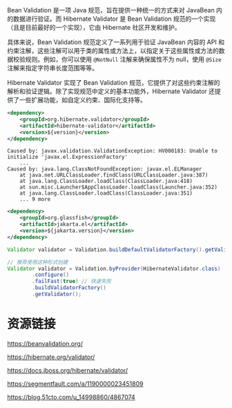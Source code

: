 Bean Validation 是一项 Java 规范，旨在提供一种统一的方式来对 JavaBean 内的数据进行验证。而 Hibernate Validator 是 Bean Validation 规范的一个实现（且是目前最好的一个实现），它由 Hibernate 社区开发和维护。

具体来说，Bean Validation 规范定义了一系列用于验证 JavaBean 内容的 API 和约束注解，这些注解可以用于类的属性或方法上，以指定关于这些属性或方法的数据校验规则。例如，你可以使用 `@NotNull` 注解来确保属性不为 null，使用 `@Size` 注解来指定字符串长度范围等等。

Hibernate Validator 实现了 Bean Validation 规范，它提供了对这些约束注解的解析和验证逻辑。除了实现规范中定义的基本功能外，Hibernate Validator 还提供了一些扩展功能，如自定义约束、国际化支持等。

```XML
<dependency>
    <groupId>org.hibernate.validator</groupId>
    <artifactId>hibernate-validator</artifactId>
    <version>${version}</version>
</dependency>
```

```
Caused by: javax.validation.ValidationException: HV000183: Unable to initialize 'javax.el.ExpressionFactory'
	...
Caused by: java.lang.ClassNotFoundException: javax.el.ELManager
	at java.net.URLClassLoader.findClass(URLClassLoader.java:387)
	at java.lang.ClassLoader.loadClass(ClassLoader.java:418)
	at sun.misc.Launcher$AppClassLoader.loadClass(Launcher.java:352)
	at java.lang.ClassLoader.loadClass(ClassLoader.java:351)
	... 9 more
```


```XML
<dependency>
    <groupId>org.glassfish</groupId>
    <artifactId>jakarta.el</artifactId>
    <version>${jakarta.version}</version>
</dependency>
```


```java
Validator validator = Validation.buildDefaultValidatorFactory().getValidator();

// 推荐使用这种形式创建
Validator validator = Validation.byProvider(HibernateValidator.class)  
        .configure()  
        .failFast(true) // 快速失败  
        .buildValidatorFactory()  
        .getValidator();
```

# 资源链接

https://beanvalidation.org/

https://hibernate.org/validator/

https://docs.jboss.org/hibernate/validator/


https://segmentfault.com/a/1190000023451809

https://blog.51cto.com/u_14998860/4867074